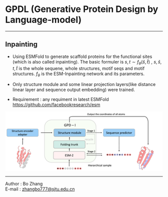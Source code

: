 # GPDL (Generative Protein Design by Language-model)
----
## Inpainting
- Using ESMFold to generate scaffold proteins for the functional sites (which is also called inpainting). The basic formuler is $s,t \sim f_{\theta}(\hat{s},\hat{t})$ , $s,\hat{s},t,\hat{t}$ is the whole sequene, whole structures, motif seqs and motif structures. $f_{\theta}$ is the ESM-Inpainting network and its parameters.

- Only structure module and some linear projection layers(like distance linear layer and sequence output embedding) were trained.

- Requirement : any requiment in latest ESMFold https://github.com/facebookresearch/esm

![GPDL](./img/inpaint.png)

-----
Author : Bo Zhang  
E-mail : zhangbo777@sjtu.edu.cn
